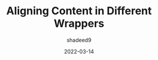 ---
author: shadeed9
date: 2022-03-14
draft: true
tags:
  - html
  - css
target_url: https://ishadeed.com/article/aligning-content-different-wrappers/
title: Aligning Content in Different Wrappers
---